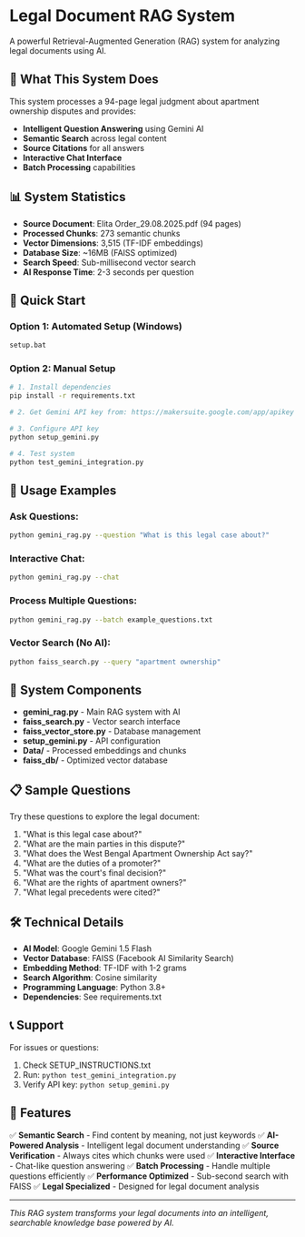 # Legal Document RAG System

A powerful Retrieval-Augmented Generation (RAG) system for analyzing legal documents using AI.

## 🎯 What This System Does

This system processes a 94-page legal judgment about apartment ownership disputes and provides:
- **Intelligent Question Answering** using Gemini AI
- **Semantic Search** across legal content
- **Source Citations** for all answers
- **Interactive Chat Interface**
- **Batch Processing** capabilities

## 📊 System Statistics

- **Source Document**: Elita Order_29.08.2025.pdf (94 pages)
- **Processed Chunks**: 273 semantic chunks
- **Vector Dimensions**: 3,515 (TF-IDF embeddings)
- **Database Size**: ~16MB (FAISS optimized)
- **Search Speed**: Sub-millisecond vector search
- **AI Response Time**: 2-3 seconds per question

## 🚀 Quick Start

### Option 1: Automated Setup (Windows)
```bash
setup.bat
```

### Option 2: Manual Setup
```bash
# 1. Install dependencies
pip install -r requirements.txt

# 2. Get Gemini API key from: https://makersuite.google.com/app/apikey

# 3. Configure API key
python setup_gemini.py

# 4. Test system
python test_gemini_integration.py
```

## 💬 Usage Examples

### Ask Questions:
```bash
python gemini_rag.py --question "What is this legal case about?"
```

### Interactive Chat:
```bash
python gemini_rag.py --chat
```

### Process Multiple Questions:
```bash
python gemini_rag.py --batch example_questions.txt
```

### Vector Search (No AI):
```bash
python faiss_search.py --query "apartment ownership"
```

## 🔧 System Components

- **gemini_rag.py** - Main RAG system with AI
- **faiss_search.py** - Vector search interface
- **faiss_vector_store.py** - Database management
- **setup_gemini.py** - API configuration
- **Data/** - Processed embeddings and chunks
- **faiss_db/** - Optimized vector database

## 📋 Sample Questions

Try these questions to explore the legal document:

1. "What is this legal case about?"
2. "What are the main parties in this dispute?"
3. "What does the West Bengal Apartment Ownership Act say?"
4. "What are the duties of a promoter?"
5. "What was the court's final decision?"
6. "What are the rights of apartment owners?"
7. "What legal precedents were cited?"

## 🛠️ Technical Details

- **AI Model**: Google Gemini 1.5 Flash
- **Vector Database**: FAISS (Facebook AI Similarity Search)
- **Embedding Method**: TF-IDF with 1-2 grams
- **Search Algorithm**: Cosine similarity
- **Programming Language**: Python 3.8+
- **Dependencies**: See requirements.txt

## 📞 Support

For issues or questions:
1. Check SETUP_INSTRUCTIONS.txt
2. Run: `python test_gemini_integration.py`
3. Verify API key: `python setup_gemini.py`

## 🎉 Features

✅ **Semantic Search** - Find content by meaning, not just keywords
✅ **AI-Powered Analysis** - Intelligent legal document understanding
✅ **Source Verification** - Always cites which chunks were used
✅ **Interactive Interface** - Chat-like question answering
✅ **Batch Processing** - Handle multiple questions efficiently
✅ **Performance Optimized** - Sub-second search with FAISS
✅ **Legal Specialized** - Designed for legal document analysis

---

*This RAG system transforms your legal documents into an intelligent, searchable knowledge base powered by AI.*
